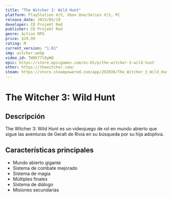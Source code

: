 ```yaml
---
title: "The Witcher 3: Wild Hunt"
platform: PlayStation 4/5, Xbox One/Series X|S, PC
release_date: 2015/05/19
developer: CD Projekt Red
publisher: CD Projekt Red
genre: Action RPG
price: $29.99
rating: M
current_version: "1.61"
img: witcher.webp
video_id: TWOkT7l0yWQ
epic: https://store.epicgames.com/es-ES/p/the-witcher-3-wild-hunt
other: https://thewitcher.com/
steam: https://store.steampowered.com/app/292030/The_Witcher_3_Wild_Hunt/
---
```


# The Witcher 3: Wild Hunt

## Descripción
The Witcher 3: Wild Hunt es un videojuego de rol en mundo abierto que sigue las aventuras de Geralt de Rivia en su búsqueda por su hija adoptiva.

## Características principales
- Mundo abierto gigante
- Sistema de combate mejorado
- Sistema de magia
- Múltiples finales
- Sistema de diálogo
- Misiones secundarias
